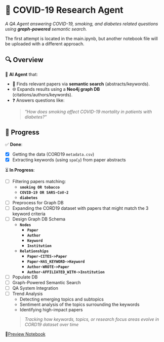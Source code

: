 # 🦠 COVID-19 Research Agent 
*A QA Agent answering COVID-19, smoking, and diabetes related questions using **graph-powered** semantic search.*

The first attempt is located in the main.ipynb, but another notebook file will be uploaded with a different approach.

## 🔍 Overview  
🧠 **AI Agent** that:  
- 🔎 Finds relevant papers via **semantic search** (abstracts/keywords).  
- 🌐 Expands results using a **Neo4j graph DB** (citations/authors/keywords).  
- ❓ Answers questions like:  
  > *"How does smoking affect COVID-19 mortality in patients with diabetes?"*  

## 📌 Progress  
✅ **Done**:  
- [x] Getting the data (CORD19 `metadata.csv`)
- [x] Extracting keywords (using `spaCy`) from paper abstracts

⏳ **In Progress**: 
- [ ] Filtering papers matching:  
  - **`smoking OR tobacco`**  
  - **`COVID-19 OR SARS-CoV-2`**
  - **`diabetes`**
- [ ] Preprocess for Graph DB
- [ ] Expanding the CORD19 dataset with papers that might match the 3 keyword criteria
- [ ] Design Graph DB Schema
   - **`Nodes`**
     - **`Paper`**
     - **`Author`**
     - **`Keyword`**
     - **`Institution`**  
   - **`Relationships`**
     - **`Paper-CITES->Paper`**
     - **`Paper-HAS_KEYWORD->Keyword`**
     - **`Author-WROTE->Paper`**
     - **`Author-AFFILIATED_WITH->Institution`**
- [ ] Populate DB
- [ ] Graph-Powered Semantic Search
- [ ] QA System Integration
- [ ] Trend Analysis
    - Detecting emerging topics and subtopics
    - Sentiment analysis of the topics surrounding the keywords
    - Identifying high-impact papers
    > *Tracking how keywords, topics, or research focus areas evolve in CORD19 dataset over time*

📌[Preview Notebook](https://nbviewer.org/github/danebencedavid/NLP-A-Agent/blob/master/main.ipynb)








